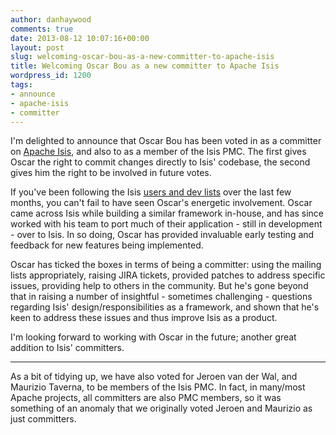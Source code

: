 ```yaml
---
author: danhaywood
comments: true
date: 2013-08-12 10:07:16+00:00
layout: post
slug: welcoming-oscar-bou-as-a-new-committer-to-apache-isis
title: Welcoming Oscar Bou as a new committer to Apache Isis
wordpress_id: 1200
tags:
- announce
- apache-isis
- committer
---
```


I'm delighted to announce that Oscar Bou has been voted in as a committer on [Apache Isis](http://isis.apache.org), and also to as a member of the Isis PMC. The first gives Oscar the right to commit changes directly to Isis' codebase, the second gives him the right to be involved in future votes.

If you've been following the Isis [users and dev lists](http://isis.apache.org/support.html) over the last few months, you can't fail to have seen Oscar's energetic involvement. Oscar came across Isis while building a similar framework in-house, and has since worked with his team to port much of their application - still in development - over to Isis. In so doing, Oscar has provided invaluable early testing and feedback for new features being implemented.

Oscar has ticked the boxes in terms of being a committer: using the mailing lists appropriately, raising JIRA tickets, provided patches to address specific issues, providing help to others in the community. But he's gone beyond that in raising a number of insightful - sometimes challenging - questions regarding Isis' design/responsibilities as a framework, and shown that he's keen to address these issues and thus improve Isis as a product.

I'm looking forward to working with Oscar in the future; another great addition to Isis' committers.



* * *



As a bit of tidying up, we have also voted for Jeroen van der Wal, and Maurizio Taverna, to be members of the Isis PMC. In fact, in many/most Apache projects, all committers are also PMC members, so it was something of an anomaly that we originally voted Jeroen and Maurizio as just committers.
